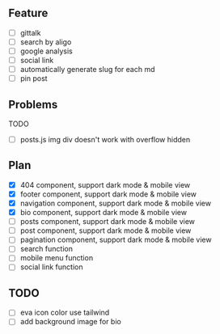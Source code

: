 ## Feature

- [ ] gittalk
- [ ] search by aligo
- [ ] google analysis
- [ ] social link
- [ ] automatically generate slug for each md
- [ ] pin post

## Problems

TODO

- [ ] posts.js img div doesn't work with overflow hidden

## Plan

- [x] 404 component, support dark mode & mobile view
- [x] footer component, support dark mode & mobile view
- [x] navigation component, support dark mode & mobile view
- [x] bio component, support dark mode & mobile view
- [ ] posts component, support dark mode & mobile view
- [ ] post component, support dark mode & mobile view
- [ ] pagination component, support dark mode & mobile view
- [ ] search function
- [ ] mobile menu function
- [ ] social link function

## TODO

- [ ] eva icon color use tailwind
- [ ] add background image for bio
